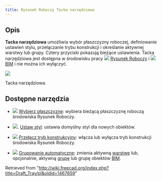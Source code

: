 ```yaml
---
title: Rysunek Roboczy Tacka narzędziowa
---
```


## Opis

**Tacka narzędziowa** umożliwia wybór płaszczyzny roboczej, definiowanie ustawień stylu, przełączanie trybu konstrukcji i określanie aktywnej warstwy lub grupy. Cztery przyciski pokazują bieżące ustawienia. Tacka narzędziowa jest dostępna w środowisku pracy ![](/images/Workbench_Draft.svg) [Rysunek Roboczy](/Draft_Workbench/pl "Draft Workbench/pl") i ![](/images/Workbench_BIM.svg) [BIM](/BIM_Workbench/pl "BIM Workbench/pl") i nie można ich wyłączyć.

![](/images/Draft_tray_default.png)

Tacka narzędziowa.

## Dostępne narzędzia

- ![](/images/Draft_tray_button_plane.png) [Wybierz płaszczyznę](/Draft_SelectPlane/pl "Draft SelectPlane/pl"): wybiera bieżącą płaszczyznę roboczą środowiska Rysunek Roboczy.

- ![](/images/Draft_tray_button_style.png). [Ustaw styl](/Draft_SetStyle/pl "Draft SetStyle/pl"): ustawia domyślny styl dla nowych obiektów.

- ![](/images/Draft_tray_button_construction.png) [Przełącz tryb konstrukcyjny](/Draft_ToggleConstructionMode/pl "Draft ToggleConstructionMode/pl"): włącza lub wyłącza tryb konstrukcji środowiska Rysunek Roboczy.

- ![](/images/Draft_tray_button_layer.png) [Grupowanie automatyczne](/Draft_AutoGroup/pl "Draft AutoGroup/pl"): zmienia aktywną [warstwę](/Draft_Layer/pl "Draft Layer/pl") lub, opcjonalnie, aktywną [grupę](/Std_Group/pl "Std Group/pl") lub grupę obiektów [BIM](/BIM_Workbench/pl "BIM Workbench/pl").

Retrieved from "<http://wiki.freecad.org/index.php?title=Draft_Tray/pl&oldid=1467659>"
